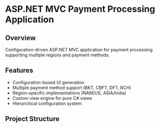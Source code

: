 # ASP.NET MVC Payment Processing Application

## Overview
Configuration-driven ASP.NET MVC application for payment processing supporting multiple regions and payment methods.

## Features
- Configuration-based UI generation
- Multiple payment method support (BKT, CBFT, DFT, RCH)
- Region-specific implementations (NAM/US, ASIA/India)
- Custom view engine for pure C# views
- Hierarchical configuration system

## Project Structure
